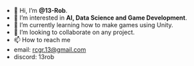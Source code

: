 - 👋 Hi, I’m <b>@13-Rob</b>.
- 👀 I’m interested in <b>AI, Data Science and Game Development</b>.
- 🌱 I’m currently learning how to make games using Unity.
- 💞️ I’m looking to collaborate on any project.
- 📫 How to reach me
- email: rcgr.13@gmail.com
- discord: 13rob
